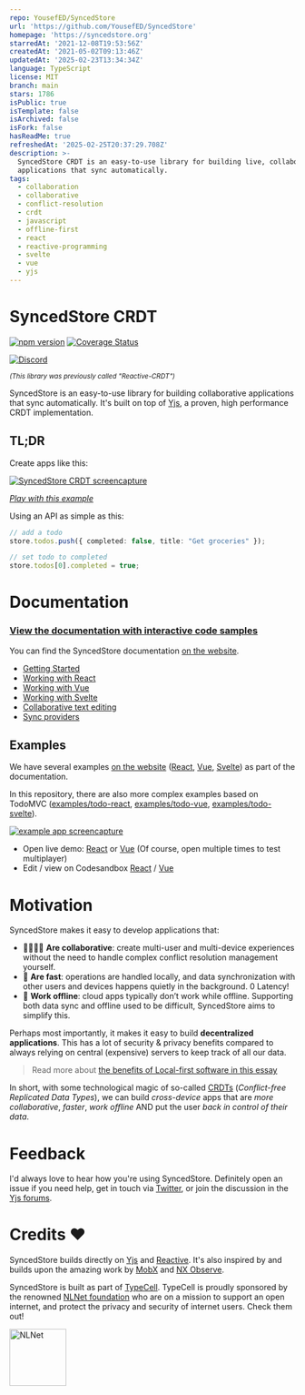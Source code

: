 ```yaml
---
repo: YousefED/SyncedStore
url: 'https://github.com/YousefED/SyncedStore'
homepage: 'https://syncedstore.org'
starredAt: '2021-12-08T19:53:56Z'
createdAt: '2021-05-02T09:13:46Z'
updatedAt: '2025-02-23T13:34:34Z'
language: TypeScript
license: MIT
branch: main
stars: 1786
isPublic: true
isTemplate: false
isArchived: false
isFork: false
hasReadMe: true
refreshedAt: '2025-02-25T20:37:29.708Z'
description: >-
  SyncedStore CRDT is an easy-to-use library for building live, collaborative
  applications that sync automatically.
tags:
  - collaboration
  - collaborative
  - conflict-resolution
  - crdt
  - javascript
  - offline-first
  - react
  - reactive-programming
  - svelte
  - vue
  - yjs
---
```


# SyncedStore CRDT

[![npm version](https://badge.fury.io/js/%40syncedstore%2Fcore.svg)](https://badge.fury.io/js/%40syncedstore%2Fcore) [![Coverage Status](https://coveralls.io/repos/github/YousefED/SyncedStore/badge.svg?branch=main)](https://coveralls.io/github/YousefED/SyncedStore?branch=main)

<a href="https://discord.gg/exFZg6X2XU"><img alt="Discord" src="https://img.shields.io/badge/Chat on discord%20-%237289DA.svg?&style=for-the-badge&logo=discord&logoColor=white"/></a>

<small><i>(This library was previously called "Reactive-CRDT")</i></small>

SyncedStore is an easy-to-use library for building collaborative applications that sync automatically. It's built on top of [Yjs](https://github.com/yjs/yjs), a proven, high performance CRDT implementation.

## TL;DR

Create apps like this:

[![SyncedStore CRDT screencapture](https://raw.githubusercontent.com/YousefED/syncedstore/main/syncedstore-2.gif)](https://syncedstore.org/docs/react)

_[Play with this example](https://syncedstore.org/docs/react)_

Using an API as simple as this:

```typescript
// add a todo
store.todos.push({ completed: false, title: "Get groceries" });

// set todo to completed
store.todos[0].completed = true;
```

# Documentation

### [View the documentation with interactive code samples](https://syncedstore.org/docs/)

You can find the SyncedStore documentation
[on the website](https://syncedstore.org/).

- [Getting Started](https://syncedstore.org/docs/basics/installation)
- [Working with React](https://syncedstore.org/docs/react)
- [Working with Vue](https://syncedstore.org/docs/vue)
- [Working with Svelte](https://syncedstore.org/docs/svelte)
- [Collaborative text editing](https://syncedstore.org/docs/advanced/richtext)
- [Sync providers](https://syncedstore.org/docs/sync-providers)

## Examples

We have several examples [on the website](https://syncedstore.org/) ([React](https://syncedstore.org/docs/react), [Vue](https://syncedstore.org/docs/vue), [Svelte](https://syncedstore.org/docs/svelte)) as part of the documentation.

In this repository, there are also more complex examples based on TodoMVC ([examples/todo-react](https://github.com/YousefED/syncedstore/tree/main/examples/todo-react), [examples/todo-vue](https://github.com/YousefED/syncedstore/tree/main/examples/todo-vue), [examples/todo-svelte](https://github.com/YousefED/syncedstore/tree/main/examples/todo-svelte)).

[![example app screencapture](https://raw.githubusercontent.com/YousefED/syncedstore/main/syncedstore.gif)](https://github.com/YousefED/syncedstore/tree/main/examples/)

- Open live demo: [React](https://ze3vo.csb.app/) or [Vue](https://uie1c.csb.app/) (Of course, open multiple times to test multiplayer)
- Edit / view on Codesandbox [React](https://codesandbox.io/s/todo-react-ze3vo) / [Vue](https://codesandbox.io/s/todo-vue-uie1c)

# Motivation

SyncedStore makes it easy to develop applications that:

- 👨‍👩‍👧‍👦 **Are collaborative**: create multi-user and multi-device experiences without the need to handle complex conflict resolution management yourself.
- 🚀 **Are fast**: operations are handled locally, and data synchronization with other users and devices happens quietly in the background. 0 Latency!
- 🔗 **Work offline**: cloud apps typically don’t work while offline. Supporting both data sync and offline used to be difficult, SyncedStore aims to simplify this.

Perhaps most importantly, it makes it easy to build **decentralized applications**. This has a lot of security & privacy benefits compared to always relying on central (expensive) servers to keep track of all our data.

> Read more about [the benefits of Local-first software in this essay](https://www.inkandswitch.com/local-first.html)

In short, with some technological magic of so-called [CRDTs](https://crdt.tech/) (_Conflict-free Replicated Data Types_), we can build _cross-device_ apps that are _more collaborative_, _faster_, _work offline_ AND put the user _back in control of their data_.

# Feedback

I'd always love to hear how you're using SyncedStore. Definitely open an issue if you need help, get in touch via [Twitter](https://www.twitter.com/yousefed), or join the discussion in the [Yjs forums](https://discuss.yjs.dev/).

# Credits ❤️

SyncedStore builds directly on [Yjs](https://github.com/yjs/yjs) and [Reactive](https://www.github.com/yousefed/reactive). It's also inspired by and builds upon the amazing work by [MobX](https://mobx.js.org/) and [NX Observe](https://github.com/nx-js/observer-util).

SyncedStore is built as part of [TypeCell](https://www.typecell.org). TypeCell is proudly sponsored by the renowned [NLNet foundation](https://nlnet.nl/foundation/) who are on a mission to support an open internet, and protect the privacy and security of internet users. Check them out!

<a href="https://nlnet.nl"><img src="https://nlnet.nl/image/logos/NGIAssure_tag.svg" alt="NLNet" width="100"></a>
